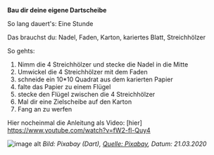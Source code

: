 **Bau dir deine eigene Dartscheibe**

So lang dauert's: Eine Stunde

Das brauchst du: Nadel, Faden, Karton, kariertes Blatt, Streichhölzer

So gehts: 
1) Nimm die 4 Streichhölzer und stecke die Nadel in die Mitte
2) Umwickel die 4 Streichhölzer mit dem Faden
3) schneide ein 10*10 Quadrat aus dem karierten Papier
4) falte das Papier zu einem Flügel
5) stecke den Flügel zwischen die 4 Streichhölzer
6) Mal dir eine Zielscheibe auf den Karton
7) Fang an zu werfen

Hier nocheinmal die Anleitung als Video: [hier] https://www.youtube.com/watch?v=fW2-fl-Quy4

![image alt]("https://cdn.pixabay.com/photo/2013/04/12/06/03/darts-102919_960_720.jpg")
*Bild: Pixabay (Dart), [Quelle: Pixabay](https://cdn.pixabay.com/photo/2013/04/12/06/03/darts-102919_960_720.jpg), Datum: 21.03.2020*
